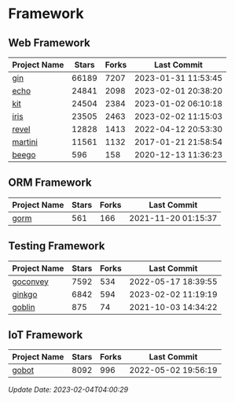 # Framework

## Web Framework
| Project Name | Stars | Forks | Last Commit |
| ------------ | ----- | ----- | ----------- |
| [gin](https://github.com/gin-gonic/gin) | 66189 | 7207 | 2023-01-31 11:53:45 |
| [echo](https://github.com/labstack/echo) | 24841 | 2098 | 2023-02-01 20:38:20 |
| [kit](https://github.com/go-kit/kit) | 24504 | 2384 | 2023-01-02 06:10:18 |
| [iris](https://github.com/kataras/iris) | 23505 | 2463 | 2023-02-02 11:15:03 |
| [revel](https://github.com/revel/revel) | 12828 | 1413 | 2022-04-12 20:53:30 |
| [martini](https://github.com/go-martini/martini) | 11561 | 1132 | 2017-01-21 21:58:54 |
| [beego](https://github.com/astaxie/beego) | 596 | 158 | 2020-12-13 11:36:23 |

## ORM Framework
| Project Name | Stars | Forks | Last Commit |
| ------------ | ----- | ----- | ----------- |
| [gorm](https://github.com/jinzhu/gorm) | 561 | 166 | 2021-11-20 01:15:37 |

## Testing Framework
| Project Name | Stars | Forks | Last Commit |
| ------------ | ----- | ----- | ----------- |
| [goconvey](https://github.com/smartystreets/goconvey) | 7592 | 534 | 2022-05-17 18:39:55 |
| [ginkgo](https://github.com/onsi/ginkgo) | 6842 | 594 | 2023-02-02 11:19:19 |
| [goblin](https://github.com/franela/goblin) | 875 | 74 | 2021-10-03 14:34:22 |

## IoT Framework
| Project Name | Stars | Forks | Last Commit |
| ------------ | ----- | ----- | ----------- |
| [gobot](https://github.com/hybridgroup/gobot) | 8092 | 996 | 2022-05-02 19:56:19 |

*Update Date: 2023-02-04T04:00:29*